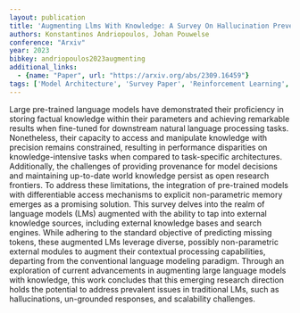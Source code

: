 ```yaml
---
layout: publication
title: 'Augmenting Llms With Knowledge: A Survey On Hallucination Prevention'
authors: Konstantinos Andriopoulos, Johan Pouwelse
conference: "Arxiv"
year: 2023
bibkey: andriopoulos2023augmenting
additional_links:
  - {name: "Paper", url: "https://arxiv.org/abs/2309.16459"}
tags: ['Model Architecture', 'Survey Paper', 'Reinforcement Learning', 'Language Modeling', 'Merging', 'RAG', 'Fine-Tuning']
---
```

Large pre-trained language models have demonstrated their proficiency in
storing factual knowledge within their parameters and achieving remarkable
results when fine-tuned for downstream natural language processing tasks.
Nonetheless, their capacity to access and manipulate knowledge with precision
remains constrained, resulting in performance disparities on
knowledge-intensive tasks when compared to task-specific architectures.
Additionally, the challenges of providing provenance for model decisions and
maintaining up-to-date world knowledge persist as open research frontiers. To
address these limitations, the integration of pre-trained models with
differentiable access mechanisms to explicit non-parametric memory emerges as a
promising solution. This survey delves into the realm of language models (LMs)
augmented with the ability to tap into external knowledge sources, including
external knowledge bases and search engines. While adhering to the standard
objective of predicting missing tokens, these augmented LMs leverage diverse,
possibly non-parametric external modules to augment their contextual processing
capabilities, departing from the conventional language modeling paradigm.
Through an exploration of current advancements in augmenting large language
models with knowledge, this work concludes that this emerging research
direction holds the potential to address prevalent issues in traditional LMs,
such as hallucinations, un-grounded responses, and scalability challenges.
